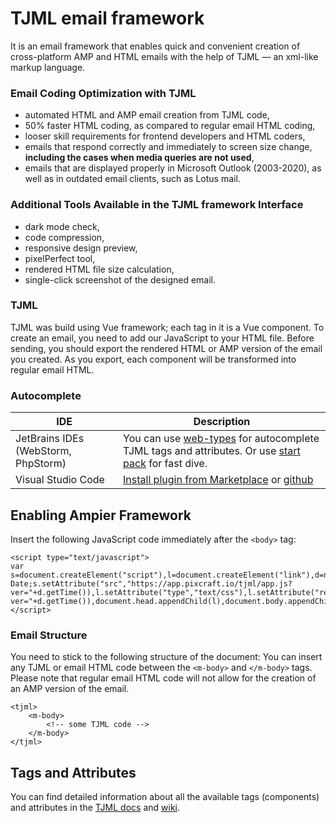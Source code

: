 # TJML email framework
It is an email framework that enables quick and convenient creation of cross-platform AMP and HTML emails with the help of TJML — an xml-like markup language.

### Email Coding Optimization with TJML
* automated HTML and AMP email creation from TJML code,
* 50% faster HTML coding, as compared to regular email HTML coding,
* looser skill requirements for frontend developers and HTML coders,
* emails that respond correctly and immediately to screen size change, **including the cases when media queries are not used**,
* emails that are displayed properly in Microsoft Outlook (2003-2020), as well as in outdated email clients, such as Lotus mail.
 
### Additional Tools Available in the TJML framework Interface
* dark mode check,
* code compression,
* responsive design preview,
* pixelPerfect tool,
* rendered HTML file size calculation,
* single-click screenshot of the designed email.

### TJML
TJML was build using Vue framework; each tag in it is a Vue component. To create an email, you need to add our JavaScript to your HTML file. Before sending, you should export the rendered HTML or AMP version of the email you created. As you export, each component will be transformed into regular email HTML.

### Autocomplete
| IDE | Description                                                                                                                                                                                                          |
|-----|----------------------------------------------------------------------------------------------------------------------------------------------------------------------------------------------------------------------|
| JetBrains IDEs (WebStorm, PhpStorm) | You can use <a href="https://app.pixcraft.io/tjml/web-types.json">web-types</a> for autocomplete TJML tags and attributes. Or use <a href="https://app.pixcraft.io/tjml/startpack.zip">start pack</a> for fast dive. |
| Visual Studio Code | [Install plugin from Marketplace](https://marketplace.visualstudio.com/items?itemName=Pixcraft.vscode-tjml) or [github](https://github.com/pixcraft-io/vscode-tjml)                                                  |

## Enabling Ampier Framework
Insert the following JavaScript code immediately after the `<body>` tag:
```
<script type="text/javascript">
var s=document.createElement("script"),l=document.createElement("link"),d=new Date;s.setAttribute("src","https://app.pixcraft.io/tjml/app.js?ver="+d.getTime()),l.setAttribute("type","text/css"),l.setAttribute("rel","stylesheet"),l.setAttribute("href","https://app.pixcraft.io/tjml/app.css?ver="+d.getTime()),document.head.appendChild(l),document.body.appendChild(s); 
</script>
```

### Email Structure
You need to stick to the following structure of the document:
You can insert any TJML or email HTML code between the `<m-body>` and  `</m-body>`  tags. 
Please note that regular email HTML code will not allow for the creation of an AMP version of the email.
```
<tjml>
    <m-body>
        <!-- some TJML code -->
    </m-body>
</tjml>
```
## Tags and Attributes
You can find detailed information about all the available tags (components) and attributes in the <a href="https://docs.pixcraft.io/framework/">TJML docs</a> and <a href="https://github.com/pixcraft-io/TJML-framework/wiki">wiki</a>. 
